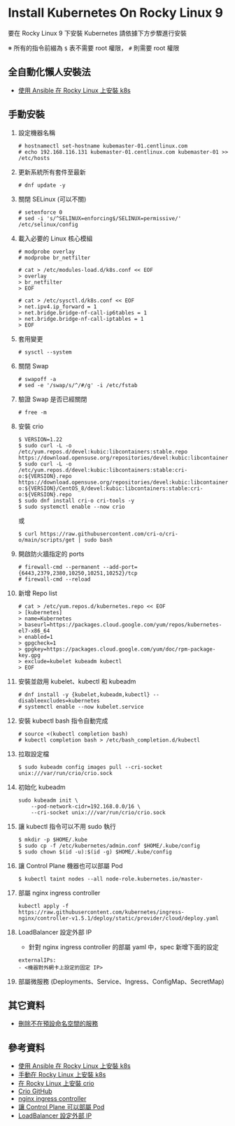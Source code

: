 # Install Kubernetes On Rocky Linux 9

要在 Rocky Linux 9 下安裝 Kubernetes 請依據下方步驟進行安裝

※ 所有的指令前綴為 `$` 表不需要 root 權限， `#` 則需要 root 權限

## 全自動化懶人安裝法

- [使用 Ansible 在 Rocky Linux 上安裝 k8s](https://computingforgeeks.com/install-kubernetes-cluster-on-rocky-linux-with-kubeadm-crio/)

## 手動安裝

1. 設定機器名稱

    ```console
    # hostnamectl set-hostname kubemaster-01.centlinux.com
    # echo 192.168.116.131 kubemaster-01.centlinux.com kubemaster-01 >> /etc/hosts
    ```

2. 更新系統所有套件至最新

    ```console
    # dnf update -y
    ```

3. 關閉 SELinux (可以不關)

    ```console
    # setenforce 0
    # sed -i 's/^SELINUX=enforcing$/SELINUX=permissive/' /etc/selinux/config
    ```

4. 載入必要的 Linux 核心模組

    ```console
    # modprobe overlay
    # modprobe br_netfilter
    ```

    ```console
    # cat > /etc/modules-load.d/k8s.conf << EOF
    > overlay
    > br_netfilter
    > EOF
    ```

    ```console
    # cat > /etc/sysctl.d/k8s.conf << EOF
    > net.ipv4.ip_forward = 1
    > net.bridge.bridge-nf-call-ip6tables = 1
    > net.bridge.bridge-nf-call-iptables = 1
    > EOF
    ```

5. 套用變更

    ```console
    # sysctl --system
    ```

6. 關閉 Swap

    ```console
    # swapoff -a
    # sed -e '/swap/s/^/#/g' -i /etc/fstab
    ```

7. 驗證 Swap 是否已經關閉

    ```console
    # free -m
    ```

8. 安裝 crio

    ```console
    $ VERSION=1.22
    $ sudo curl -L -o /etc/yum.repos.d/devel:kubic:libcontainers:stable.repo https://download.opensuse.org/repositories/devel:kubic:libcontainers:stable/CentOS_8/devel:kubic:libcontainers:stable.repo
    $ sudo curl -L -o /etc/yum.repos.d/devel:kubic:libcontainers:stable:cri-o:${VERSION}.repo https://download.opensuse.org/repositories/devel:kubic:libcontainers:stable:cri-o:${VERSION}/CentOS_8/devel:kubic:libcontainers:stable:cri-o:${VERSION}.repo
    $ sudo dnf install cri-o cri-tools -y
    $ sudo systemctl enable --now crio
    ```
    
    或
    
    ```console
    $ curl https://raw.githubusercontent.com/cri-o/cri-o/main/scripts/get | sudo bash
    ```

9. 開啟防火牆指定的 ports

    ```console
    # firewall-cmd --permanent --add-port={6443,2379,2380,10250,10251,10252}/tcp
    # firewall-cmd --reload
    ```

10. 新增 Repo list

    ```console
    # cat > /etc/yum.repos.d/kubernetes.repo << EOF
    > [kubernetes]
    > name=Kubernetes
    > baseurl=https://packages.cloud.google.com/yum/repos/kubernetes-el7-x86_64
    > enabled=1
    > gpgcheck=1
    > gpgkey=https://packages.cloud.google.com/yum/doc/rpm-package-key.gpg
    > exclude=kubelet kubeadm kubectl
    > EOF
    ```

11. 安裝並啟用 kubelet、kubectl 和 kubeadm

    ```console
    # dnf install -y {kubelet,kubeadm,kubectl} --disableexcludes=kubernetes
    # systemctl enable --now kubelet.service
    ```

12. 安裝 kubectl bash 指令自動完成

    ```console
    # source <(kubectl completion bash)
    # kubectl completion bash > /etc/bash_completion.d/kubectl
    ```

13. 拉取設定檔

    ```console
    $ sudo kubeadm config images pull --cri-socket unix:///var/run/crio/crio.sock
    ```

14. 初始化 kubeadm

    ```console
    sudo kubeadm init \
        --pod-network-cidr=192.168.0.0/16 \
        --cri-socket unix:///var/run/crio/crio.sock
    ```

15. 讓 kubectl 指令可以不用 sudo 執行

    ```console
    $ mkdir -p $HOME/.kube
    $ sudo cp -f /etc/kubernetes/admin.conf $HOME/.kube/config
    $ sudo chown $(id -u):$(id -g) $HOME/.kube/config
    ```
16. 讓 Control Plane 機器也可以部屬 Pod

    ```console
    $ kubectl taint nodes --all node-role.kubernetes.io/master-
    ```

17. 部屬 nginx ingress controller

    ```console
    kubectl apply -f https://raw.githubusercontent.com/kubernetes/ingress-nginx/controller-v1.5.1/deploy/static/provider/cloud/deploy.yaml
    ```

18. LoadBalancer 設定外部 IP
    - 針對 nginx ingress controller 的部屬 yaml 中，spec 新增下面的設定

    ```console
    externalIPs:
    - <機器對外網卡上設定的固定 IP>
    ```

19. 部屬微服務 (Deployments、Service、Ingress、ConfigMap、SecretMap)

## 其它資料

- [刪除不在預設命名空間的服務](https://stackoverflow.com/a/67517905)

## 參考資料

- [使用 Ansible 在 Rocky Linux 上安裝 k8s](https://computingforgeeks.com/install-kubernetes-cluster-on-rocky-linux-with-kubeadm-crio/)
- [手動在 Rocky Linux 上安裝 k8s](https://www.centlinux.com/2022/11/install-kubernetes-master-node-rocky-linux.html)
- [在 Rocky Linux 上安裝 crio](https://computingforgeeks.com/install-cri-o-container-runtime-on-rocky-linux-almalinux/)
- [Crio GitHub](https://github.com/cri-o/cri-o#installing-cri-o)
- [nginx ingress controller](https://kubernetes.github.io/ingress-nginx/deploy/)
- [讓 Control Plane 可以部屬 Pod](https://blog.csdn.net/lisongyue123/article/details/108365127)
- [LoadBalancer 設定外部 IP](https://stackoverflow.com/questions/44110876/kubernetes-service-external-ip-pending/54168660#54168660)
